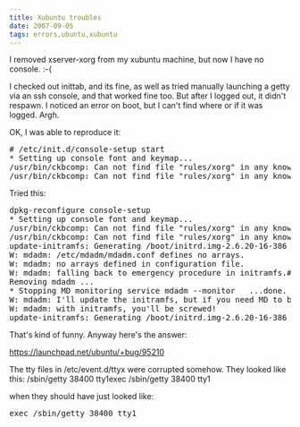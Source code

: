 ```yaml
---
title: Xubuntu troubles
date: 2007-09-05
tags: errors,ubuntu,xubuntu
---
```

I removed xserver-xorg from my xubuntu machine, but now I have no console. :-(

I checked out inittab, and its fine, as well as tried manually launching a getty via an ssh console, and that worked fine too. But after I logged out, it didn't respawn. I noticed an error on boot, but I can't find where or if it was logged. Argh.

OK, I was able to reproduce it:

<pre class="terminal">
# /etc/init.d/console-setup start
* Setting up console font and keymap...
/usr/bin/ckbcomp: Can not find file "rules/xorg" in any known directory
/usr/bin/ckbcomp: Can not find file "rules/xorg" in any known directory   ...done.
</pre>

Tried this:

<pre class="terminal">
dpkg-reconfigure console-setup
* Setting up console font and keymap...
/usr/bin/ckbcomp: Can not find file "rules/xorg" in any known directory
/usr/bin/ckbcomp: Can not find file "rules/xorg" in any known directory   ...done.
update-initramfs: Generating /boot/initrd.img-2.6.20-16-386
W: mdadm: /etc/mdadm/mdadm.conf defines no arrays.
W: mdadm: no arrays defined in configuration file.
W: mdadm: falling back to emergency procedure in initramfs.#dpkg -P mdadm(Reading database ... 69031 files and directories currently installed.)
Removing mdadm ...
* Stopping MD monitoring service mdadm --monitor   ...done.
W: mdadm: I'll update the initramfs, but if you need MD to boot
W: mdadm: with initramfs, you'll be screwed!
update-initramfs: Generating /boot/initrd.img-2.6.20-16-386
</pre>

That's kind of funny. Anyway here's the answer:

https://launchpad.net/ubuntu/+bug/95210

The tty files in /etc/event.d/ttyx were corrupted somehow. They looked like this: /sbin/getty 38400 tty1exec /sbin/getty 38400 tty1

when they should have just looked like:

<pre class="terminal">
exec /sbin/getty 38400 tty1
</pre>

